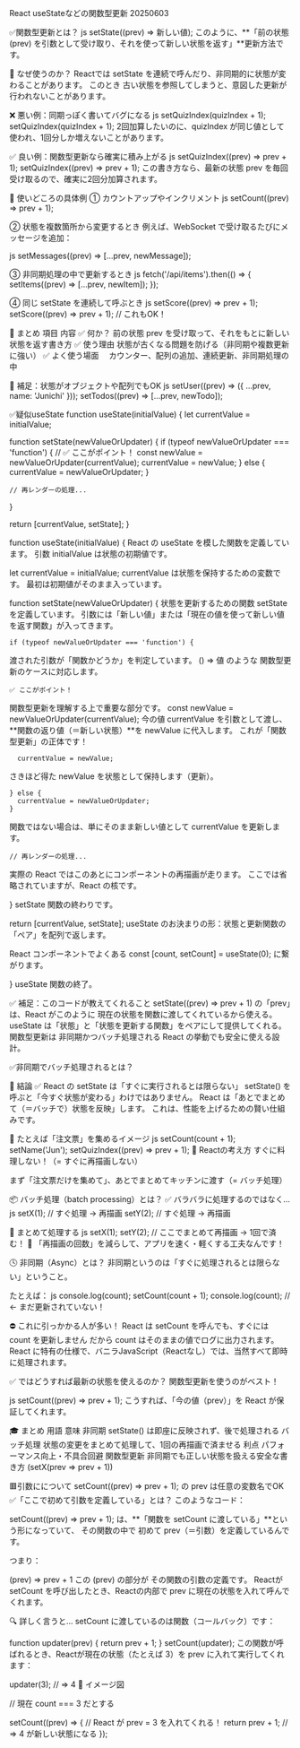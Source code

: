 React useStateなどの関数型更新 20250603

✅関数型更新とは？
js
setState((prev) => 新しい値);
このように、**「前の状態 (prev) を引数として受け取り、それを使って新しい状態を返す」**更新方法です。

🧠 なぜ使うのか？
Reactでは setState を連続で呼んだり、非同期的に状態が変わることがあります。
このとき 古い状態を参照してしまうと、意図した更新が行われないことがあります。

❌ 悪い例：同期っぽく書いてバグになる
js
setQuizIndex(quizIndex + 1);
setQuizIndex(quizIndex + 1);
2回加算したいのに、quizIndex が同じ値として使われ、1回分しか増えないことがあります。

✅ 良い例：関数型更新なら確実に積み上がる
js
setQuizIndex((prev) => prev + 1);
setQuizIndex((prev) => prev + 1);
この書き方なら、最新の状態 prev を毎回受け取るので、確実に2回分加算されます。

🧪 使いどころの具体例
① カウントアップやインクリメント
js
setCount((prev) => prev + 1);

② 状態を複数箇所から変更するとき
例えば、WebSocket で受け取るたびにメッセージを追加：

js
setMessages((prev) => [...prev, newMessage]);

③ 非同期処理の中で更新するとき
js
fetch('/api/items').then(() => {
  setItems((prev) => [...prev, newItem]);
});

④ 同じ setState を連続して呼ぶとき
js
setScore((prev) => prev + 1);
setScore((prev) => prev + 1); // これもOK！

🧩 まとめ
項目	                    内容
✅ 何か？	        前の状態 prev を受け取って、それをもとに新しい状態を返す書き方
✅ 使う理由	        状態が古くなる問題を防げる（非同期や複数更新に強い）
✅ よく使う場面	   　カウンター、配列の追加、連続更新、非同期処理の中

💬 補足：状態がオブジェクトや配列でもOK
js
setUser((prev) => ({ ...prev, name: 'Junichi' }));
setTodos((prev) => [...prev, newTodo]);



✅疑似useState
function useState(initialValue) {
  let currentValue = initialValue;

  function setState(newValueOrUpdater) {
    if (typeof newValueOrUpdater === 'function') {
      // ✅ ここがポイント！
      const newValue = newValueOrUpdater(currentValue);
      currentValue = newValue;
    } else {
      currentValue = newValueOrUpdater;
    }

    // 再レンダーの処理...
  }

  return [currentValue, setState];
}

function useState(initialValue) {
React の useState を模した関数を定義しています。
引数 initialValue は状態の初期値です。

  let currentValue = initialValue;
currentValue は状態を保持するための変数です。
最初は初期値がそのまま入っています。

  function setState(newValueOrUpdater) {
状態を更新するための関数 setState を定義しています。
引数には「新しい値」または「現在の値を使って新しい値を返す関数」が入ってきます。

    if (typeof newValueOrUpdater === 'function') {
渡された引数が「関数かどうか」を判定しています。
() => 値 のような 関数型更新のケースに対応します。

    ✅ ここがポイント！
関数型更新を理解する上で重要な部分です。
      const newValue = newValueOrUpdater(currentValue);
今の値 currentValue を引数として渡し、**関数の返り値（＝新しい状態）**を newValue に代入します。
これが「関数型更新」の正体です！

      currentValue = newValue;
さきほど得た newValue を状態として保持します（更新）。

    } else {
      currentValue = newValueOrUpdater;
    }
関数ではない場合は、単にそのまま新しい値として currentValue を更新します。

    // 再レンダーの処理...
実際の React ではこのあとにコンポーネントの再描画が走ります。
ここでは省略されていますが、React の核です。

  }
setState 関数の終わりです。

  return [currentValue, setState];
useState のお決まりの形：状態と更新関数の「ペア」を配列で返します。

React コンポーネントでよくある const [count, setCount] = useState(0); に繋がります。

}
useState 関数の終了。

✅ 補足：このコードが教えてくれること
setState((prev) => prev + 1) の「prev」は、React がこのように 現在の状態を関数に渡してくれているから使える。
useState は「状態」と「状態を更新する関数」をペアにして提供してくれる。
関数型更新は 非同期かつバッチ処理される React の挙動でも安全に使える設計。


✅非同期でバッチ処理されるとは？

🔧 結論
✅ React の setState は「すぐに実行されるとは限らない」
setState() を呼ぶと「今すぐ状態が変わる」わけではありません。
React は「あとでまとめて（＝バッチで）状態を反映」します。
これは、性能を上げるための賢い仕組みです。

🥪 たとえば「注文票」を集めるイメージ
js
setCount(count + 1);
setName('Jun');
setQuizIndex((prev) => prev + 1);
🧠 Reactの考え方
すぐに料理しない！（= すぐに再描画しない）

まず「注文票だけを集めて」、あとでまとめてキッチンに渡す（= バッチ処理）

📦 バッチ処理（batch processing）とは？
✅ バラバラに処理するのではなく…
js
setX(1); // すぐ処理 → 再描画
setY(2); // すぐ処理 → 再描画

🚀 まとめて処理する
js
setX(1);
setY(2);
// ここでまとめて再描画 → 1回で済む！
🧠 「再描画の回数」を減らして、アプリを速く・軽くする工夫なんです！

🕓 非同期（Async）とは？
非同期というのは「すぐに処理されるとは限らない」ということ。

たとえば：
js
console.log(count);
setCount(count + 1);
console.log(count); // ← まだ更新されていない！

⛔ これに引っかかる人が多い！
React は setCount を呼んでも、すぐには count を更新しません
だから count はそのままの値でログに出力されます。 
React に特有の仕様で、バニラJavaScript（Reactなし）では、当然すべて即時に処理されます。

✅ ではどうすれば最新の状態を使えるのか？
関数型更新を使うのがベスト！

js
setCount((prev) => prev + 1);
こうすれば、「今の値（prev）」を React が保証してくれます。

🎓 まとめ
用語	                    意味
非同期	                setState() は即座に反映されず、後で処理される
バッチ処理	            状態の変更をまとめて処理して、1回の再描画で済ませる
利点	                パフォーマンス向上・不具合回避
関数型更新	            非同期でも正しい状態を扱える安全な書き方 (setX(prev => prev + 1))


🟥引数にについて
setCount((prev) => prev + 1); の prev は任意の変数名でOK
✅「ここで初めて引数を定義している」とは？
このようなコード：

setCount((prev) => prev + 1);
は、**「関数を setCount に渡している」**という形になっていて、
その関数の中で 初めて prev（＝引数）を定義しているんです。

つまり：

(prev) => prev + 1
この (prev) の部分が その関数の引数の定義です。
Reactが setCount を呼び出したとき、Reactの内部で prev に現在の状態を入れて呼んでくれます。

🔍 詳しく言うと…
setCount に渡しているのは関数（コールバック）です：

function updater(prev) {
  return prev + 1;
}
setCount(updater);
この関数が呼ばれるとき、Reactが現在の状態（たとえば 3）を prev に入れて実行してくれます：

updater(3); // => 4
🧠 イメージ図

// 現在 count === 3 だとする

setCount((prev) => {
  // React が prev = 3 を入れてくれる！
  return prev + 1; // => 4 が新しい状態になる
});